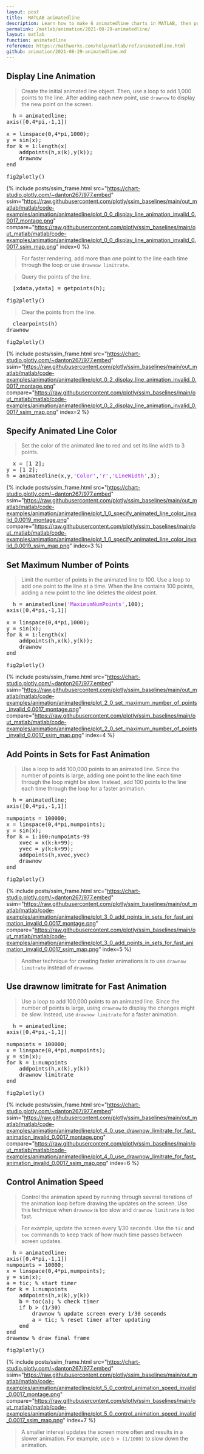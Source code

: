 ```yaml
---
layout: post
title:  MATLAB animatedline
description: Learn how to make 6 animatedline charts in MATLAB, then publish them to the Web with Plotly.
permalink: /matlab/animation/2021-08-29-animatedline/
layout: matlab
function: animatedline
reference: https://mathworks.com/help/matlab/ref/animatedline.html
github: animation/2021-08-29-animatedline.md
---
```


## Display Line Animation

> Create the initial animated line object. Then, use a loop to add 1,000 points to the line. After adding each new point, use `drawnow` to display the new point on the screen.

<pre class="mcode">
  h = animatedline;
axis([0,4*pi,-1,1])

x = linspace(0,4*pi,1000);
y = sin(x);
for k = 1:length(x)
    addpoints(h,x(k),y(k));
    drawnow
end

fig2plotly()
</pre>

{% include posts/ssim_frame.html 
  src="https://chart-studio.plotly.com/~danton267/977.embed" 
  ssim="https://raw.githubusercontent.com/plotly/ssim_baselines/main/out_matlab/matlab/code-examples/animation/animatedline/plot_0_0_display_line_animation_invalid_0.0017_montage.png" 
  compare="https://raw.githubusercontent.com/plotly/ssim_baselines/main/out_matlab/matlab/code-examples/animation/animatedline/plot_0_0_display_line_animation_invalid_0.0017_ssim_map.png" 
  index=0
%}



> For faster rendering, add more than one point to the line each time through the loop or use `drawnow limitrate`.

> Query the points of the line.

<pre class="mcode">
  [xdata,ydata] = getpoints(h);

fig2plotly()
</pre>

> Clear the points from the line.

<pre class="mcode">
  clearpoints(h)
drawnow

fig2plotly()
</pre>

{% include posts/ssim_frame.html 
  src="https://chart-studio.plotly.com/~danton267/977.embed" 
  ssim="https://raw.githubusercontent.com/plotly/ssim_baselines/main/out_matlab/matlab/code-examples/animation/animatedline/plot_0_2_display_line_animation_invalid_0.0017_montage.png" 
  compare="https://raw.githubusercontent.com/plotly/ssim_baselines/main/out_matlab/matlab/code-examples/animation/animatedline/plot_0_2_display_line_animation_invalid_0.0017_ssim_map.png" 
  index=2
%}





<!--------------------- EXAMPLE BREAK ------------------------->

## Specify Animated Line Color

> Set the color of the animated line to red and set its line width to 3 points.

<pre>
  x = [1 2];
y = [1 2];
h = animatedline(x,y,<span style='color:#A020F0'>'Color'</span>,<span style='color:#A020F0'>'r'</span>,<span style='color:#A020F0'>'LineWidth'</span>,3);
</pre>

{% include posts/ssim_frame.html 
  src="https://chart-studio.plotly.com/~danton267/977.embed" 
  ssim="https://raw.githubusercontent.com/plotly/ssim_baselines/main/out_matlab/matlab/code-examples/animation/animatedline/plot_1_0_specify_animated_line_color_invalid_0.0019_montage.png" 
  compare="https://raw.githubusercontent.com/plotly/ssim_baselines/main/out_matlab/matlab/code-examples/animation/animatedline/plot_1_0_specify_animated_line_color_invalid_0.0019_ssim_map.png" 
  index=3
%}



<!--------------------- EXAMPLE BREAK ------------------------->

## Set Maximum Number of Points

> Limit the number of points in the animated line to 100. Use a loop to add one point to the line at a time. When the line contains 100 points, adding a new point to the line deletes the oldest point.

<pre class="mcode">
  h = animatedline(<span style='color:#A020F0'>'MaximumNumPoints'</span>,100);
axis([0,4*pi,-1,1])

x = linspace(0,4*pi,1000);
y = sin(x);
for k = 1:length(x)
    addpoints(h,x(k),y(k));
    drawnow
end

fig2plotly()
</pre>

{% include posts/ssim_frame.html 
  src="https://chart-studio.plotly.com/~danton267/977.embed" 
  ssim="https://raw.githubusercontent.com/plotly/ssim_baselines/main/out_matlab/matlab/code-examples/animation/animatedline/plot_2_0_set_maximum_number_of_points_invalid_0.0017_montage.png" 
  compare="https://raw.githubusercontent.com/plotly/ssim_baselines/main/out_matlab/matlab/code-examples/animation/animatedline/plot_2_0_set_maximum_number_of_points_invalid_0.0017_ssim_map.png" 
  index=4
%}





<!--------------------- EXAMPLE BREAK ------------------------->

## Add Points in Sets for Fast Animation

> Use a loop to add 100,000 points to an animated line. Since the number of points is large, adding one point to the line each time through the loop might be slow. Instead, add 100 points to the line each time through the loop for a faster animation.

<pre class="mcode">
  h = animatedline;
axis([0,4*pi,-1,1])

numpoints = 100000;
x = linspace(0,4*pi,numpoints);
y = sin(x);
for k = 1:100:numpoints-99
    xvec = x(k:k+99);
    yvec = y(k:k+99);
    addpoints(h,xvec,yvec)
    drawnow
end

fig2plotly()
</pre>

{% include posts/ssim_frame.html 
  src="https://chart-studio.plotly.com/~danton267/977.embed" 
  ssim="https://raw.githubusercontent.com/plotly/ssim_baselines/main/out_matlab/matlab/code-examples/animation/animatedline/plot_3_0_add_points_in_sets_for_fast_animation_invalid_0.0017_montage.png" 
  compare="https://raw.githubusercontent.com/plotly/ssim_baselines/main/out_matlab/matlab/code-examples/animation/animatedline/plot_3_0_add_points_in_sets_for_fast_animation_invalid_0.0017_ssim_map.png" 
  index=5
%}



> Another technique for creating faster animations is to use `drawnow limitrate` instead of `drawnow`.



<!--------------------- EXAMPLE BREAK ------------------------->

## Use drawnow limitrate for Fast Animation

> Use a loop to add 100,000 points to an animated line. Since the number of points is large, using `drawnow` to display the changes might be slow. Instead, use `drawnow limitrate` for a faster animation.

<pre class="mcode">
  h = animatedline;
axis([0,4*pi,-1,1])

numpoints = 100000;
x = linspace(0,4*pi,numpoints);
y = sin(x);
for k = 1:numpoints
    addpoints(h,x(k),y(k))
    drawnow limitrate
end

fig2plotly()
</pre>

{% include posts/ssim_frame.html 
  src="https://chart-studio.plotly.com/~danton267/977.embed" 
  ssim="https://raw.githubusercontent.com/plotly/ssim_baselines/main/out_matlab/matlab/code-examples/animation/animatedline/plot_4_0_use_drawnow_limitrate_for_fast_animation_invalid_0.0017_montage.png" 
  compare="https://raw.githubusercontent.com/plotly/ssim_baselines/main/out_matlab/matlab/code-examples/animation/animatedline/plot_4_0_use_drawnow_limitrate_for_fast_animation_invalid_0.0017_ssim_map.png" 
  index=6
%}





<!--------------------- EXAMPLE BREAK ------------------------->

## Control Animation Speed

> Control the animation speed by running through several iterations of the animation loop before drawing the updates on the screen. Use this technique when `drawnow` is too slow and `drawnow limitrate` is too fast.

> For example, update the screen every 1/30 seconds. Use the `tic` and `toc` commands to keep track of how much time passes between screen updates.

<pre class="mcode">
  h = animatedline;
axis([0,4*pi,-1,1])
numpoints = 10000;
x = linspace(0,4*pi,numpoints);
y = sin(x);
a = tic; % start timer
for k = 1:numpoints
    addpoints(h,x(k),y(k))
    b = toc(a); % check timer
    if b > (1/30)
        drawnow % update screen every 1/30 seconds
        a = tic; % reset timer after updating
    end
end
drawnow % draw final frame

fig2plotly()
</pre>

{% include posts/ssim_frame.html 
  src="https://chart-studio.plotly.com/~danton267/977.embed" 
  ssim="https://raw.githubusercontent.com/plotly/ssim_baselines/main/out_matlab/matlab/code-examples/animation/animatedline/plot_5_0_control_animation_speed_invalid_0.0017_montage.png" 
  compare="https://raw.githubusercontent.com/plotly/ssim_baselines/main/out_matlab/matlab/code-examples/animation/animatedline/plot_5_0_control_animation_speed_invalid_0.0017_ssim_map.png" 
  index=7
%}



> A smaller interval updates the screen more often and results in a slower animation. For example, use `b > (1/1000)` to slow down the animation.



<!--------------------- EXAMPLE BREAK ------------------------->


